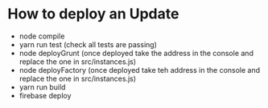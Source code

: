 # How to deploy an Update

* node compile
* yarn run test (check all tests are passing)
* node deployGrunt (once deployed take the address in the console and replace the one in src/instances.js)
* node deployFactory (once deployed take teh address in the console and replace the one in src/instances.js)
* yarn run build
* firebase deploy
